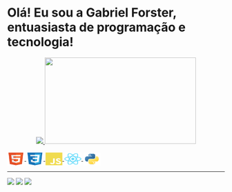 # Olá! Eu sou a Gabriel Forster, entuasiasta de programação e tecnologia!
<div align="center">
  <a href="https://github.com/gabrielforster">
  <img height="200px width="300px"" src="https://github-readme-stats.vercel.app/api?username=gabrielforster&show_icons=true&theme=react&include_all_commits=true&count_private=true"/>
  <img height="200px" width="350px" src="https://github-readme-stats.vercel.app/api/top-langs/?username=gabrielforster&layout=compact&langs_count=8&theme=react"/>
</div>
<div style="display: inline_block"><br>
  <img align="center" alt="Forster-HTML" height="30" width="40" src="https://raw.githubusercontent.com/devicons/devicon/master/icons/html5/html5-original.svg">
  <img align="center" alt="Forster-CSS" height="30" width="40" src="https://raw.githubusercontent.com/devicons/devicon/master/icons/css3/css3-original.svg">
  <img align="center" alt="Forster-Js" height="30" width="40" src="https://raw.githubusercontent.com/devicons/devicon/master/icons/javascript/javascript-plain.svg">
  <img align="center" alt="Forster-React" height="30" width="40" src="https://raw.githubusercontent.com/devicons/devicon/master/icons/react/react-original.svg">
  <img align="center" alt="Forster-Python" height="30" width="40" src="https://raw.githubusercontent.com/devicons/devicon/master/icons/python/python-original.svg">
</div>
  
<hr>
 
<div>
  <a href="https://instagram.com/gabrielforster_" target="_blank"><img src="https://img.shields.io/badge/-Instagram-%23E4405F?style=for-the-badge&logo=instagram&logoColor=white" target="_blank"></a>
 	<a href="https://www.twitch.tv/bielforster" target="_blank"><img src="https://img.shields.io/badge/Twitch-9146FF?style=for-the-badge&logo=twitch&logoColor=white" target="_blank"></a>
  <a href = "mailto:contatogabrielrochaf@gmail.com"><img src="https://img.shields.io/badge/-Gmail-%23333?style=for-the-badge&logo=gmail&logoColor=white" target="_blank"></a>
</div>
